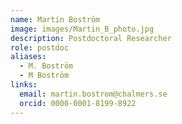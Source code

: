 ```yaml
---
name: Martin Boström
image: images/Martin_B_photo.jpg
description: Postdoctoral Researcher
role: postdoc
aliases:
  - M. Boström
  - M Boström
links:
  email: martin.bostrom@chalmers.se
  orcid: 0000-0001-8199-8922
---
```


